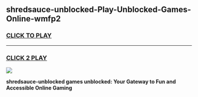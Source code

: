 
## shredsauce-unblocked-Play-Unblocked-Games-Online-wmfp2
<h3>
<a href="https://premium76.site?title=shredsauce-unblocked&ref=25A">CLICK TO PLAY</a></h3>
<hr>

<h3>
<a href="https://premium76.site?title=shredsauce-unblocked&ref=25A">CLICK 2 PLAY</a>
  
</h3>

<a href="https://premium76.site?title=shredsauce-unblocked&ref=25A"><img src="https://clearcache.store/games.png"></a>


**shredsauce-unblocked games unblocked: Your Gateway to Fun and Accessible Online Gaming**
